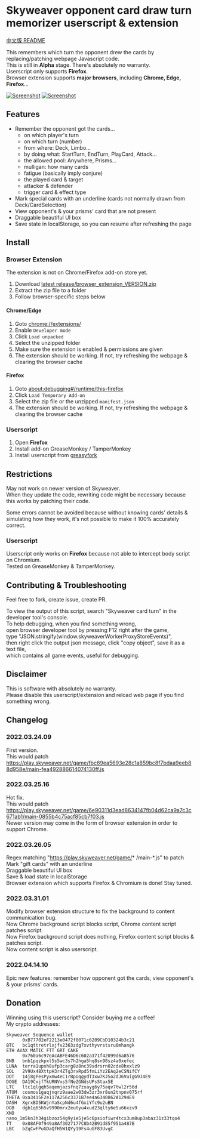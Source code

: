 # Skyweaver opponent card draw turn memorizer userscript & extension

[中文版 README](README.zhtw.md)

This remembers which turn the opponent drew the cards by replacing/patching webpage Javascript code.  
This is still in **Alpha** stage. There's absolutely no warranty.  
Userscript only supports **Firefox**.  
Browser extension supports **major browsers**, including **Chrome, Edge, Firefox**...

<!-- ![Screenshot](https://i.imgur.com/xg6Gq0D.png) -->
<!-- ![Screenshot](https://i.imgur.com/Y48UsBB.png) -->
[![Screenshot](https://i.imgur.com/OPiGp3A.png)](https://i.imgur.com/39WCBEW.mp4)
[![Screenshot](https://i.imgur.com/443bnNP.png)](https://i.imgur.com/39WCBEW.mp4)
<!-- https://imgur.com/a/PfjH1bT -->

## Features

- Remember the opponent got the cards...  
    - on which player's turn
    - on which turn (number)
    - from where: Deck, Limbo...
    - by doing what: StartTurn, EndTurn, PlayCard, Attack...
    - the allowed pool: Anywhere, Prisms...
    - mulligan: how many cards
    - fatigue (basically imply conjure)
    - the played card & target
    - attacker & defender
    - trigger card & effect type
- Mark special cards with an underline (cards not normally drawn from Deck/CardSelection)  
- View opponent's & your prisms' card that are not present
- Draggable beautiful UI box
- Save state in localStorage, so you can resume after refreshing the page

## Install

### Browser Extension

The extension is not on Chrome/Firefox add-on store yet.

1. Download [latest release/browser_extension_VERSION.zip](https://github.com/KirkSuD/skyweaver_card_turn/raw/master/release/browser_extension_2022.04.14.10.zip)
2. Extract the zip file to a folder
3. Follow browser-specific steps below

#### Chrome/Edge

1. Goto [chrome://extensions/](chrome://extensions/)
2. Enable `Developer mode`
3. Click `Load unpacked`
4. Select the unzipped folder
5. Make sure the extension is enabled & permissions are given
6. The extension should be working. If not, try refreshing the webpage & clearing the browser cache

#### Firefox

1. Goto [about:debugging#/runtime/this-firefox](about:debugging#/runtime/this-firefox)
2. Click `Load Temporary Add-on`
3. Select the zip file or the unzipped `manifest.json`
4. The extension should be working. If not, try refreshing the webpage & clearing the browser cache

### Userscript

1. Open **Firefox**
2. Install add-on GreaseMonkey / TamperMonkey
3. Install userscript from [greasyfork](https://greasyfork.org/zh-TW/scripts/441991)

## Restrictions

May not work on newer version of Skyweaver.  
When they update the code, rewriting code might be necessary
    because this works by patching their code.

Some errors cannot be avoided because without knowing cards' details &
    simulating how they work, it's not possible to make it 100% accurately correct.

### Userscript

Userscript only works on **Firefox** because not able to intercept body script on Chromium.  
Tested on GreaseMonkey & TamperMonkey.  

## Contributing & Troubleshooting

Feel free to fork, create issue, create PR.

To view the output of this script, search "Skyweaver card turn" in the developer tool's console.  
To help debugging, when you find something wrong,  
    open browser developer tool by pressing F12 right after the game,  
    type "JSON.stringify(window.skyweaverWorkerProxyStoreEvents)",  
    then right click the output json message,
    click "copy object", save it as a text file,  
    which contains all game events, useful for debugging.

## Disclaimer

This is software with absolutely no warranty.  
    Please disable this userscript/extension and reload web page if you find something wrong.

## Changelog

### 2022.03.24.09

First version.  
This would patch https://play.skyweaver.net/game/fbc69ea5693e28c1a859bc8f7bdaa9eeb88d958e/main-fea492886614074130ff.js

### 2022.03.25.16

Hot fix.  
This would patch https://play.skyweaver.net/game/6e90311d3ead8634147fb04d62ca9a7c3c671ab1/main-0855b4c75acf85cb7f03.js  
Newer version may come in the form of browser extension in order to support Chrome.

### 2022.03.26.05

Regex matching "https://play.skyweaver.net/game/* /main-*.js" to patch  
Mark "gift cards" with an underline  
Draggable beautiful UI box  
Save & load state in localStorage  
Browser extension which supports Firefox & Chromium is done! Stay tuned.

### 2022.03.31.01

Modify browser extension structure to fix the background to content communication bug.  
    Now Chrome background script blocks script, Chrome content script patches script.  
    Now Firefox background script does nothing, Firefox content script blocks & patches script.  
Now content script is also userscript.

### 2022.04.14.10

Epic new features: remember how opponent got the cards, view opponent's & your prisms' cards.

## Donation

Winning using this userscript? Consider buying me a coffee!  
My crypto addresses:
```
Skyweaver Sequence wallet
      0xB77702eF2213e0472f8071c6209CbD10324b3c21
BTC   bc1qttretrlxjfv2363zdg7xvthyvrstsru0mhangk
ETH AVAX MATIC FTT GRT CAKE
      0x760a6c97eAcABFE46D6c602a371f42099d6a8576
BNB   bnb1pqzkpxl5s5wc3s7h2hga5hq8sn98sz4a0xefec
LUNA  terra1upxh8ufp3carg8z8nc39sdrsrn02cde8hxxlz9
SOL   2V9Ux48XttpH3r4ZTg3rxRpd5fmLiYz2EAq2eCSNifCY
DOT   14j8gPesPyxmw4eC1rBpUqgydT3xw7KJSo2dJ6VuigG9J4E9
DOGE  DA19CxjfTkURNVxs5fNeZGNdsUPsStax5E
LTC   ltc1qlgqh5aqemjazsfnq7zxayg6y75aqv7twl2r56d
ATOM  cosmos1gaqjnqrz9aae2w03dw3zr3xr8un2tnpnv075rf
THETA 0xa3415F2e117A256c3371B7ee4a6340862A1294E9
DASH  XgrxBD5KWjnYaScpNd6u4fGxiYfc9u2uBN
DGB   dgb1q65h5v9990mrx2eutyu4xud23qlty6e5u66xzv9
XNO   nano_1m5kn3h34gibzoz54g9yie5je5c6psiofiwr4tcx3um8up3abaz31z33tqo4
TT    0x08AF0f949a8Af3027177C8b42B91d85f951a487B
LBC   bZqCwFPuGDaQfH5W1QYy19Fs4uGF83UvgC
```
